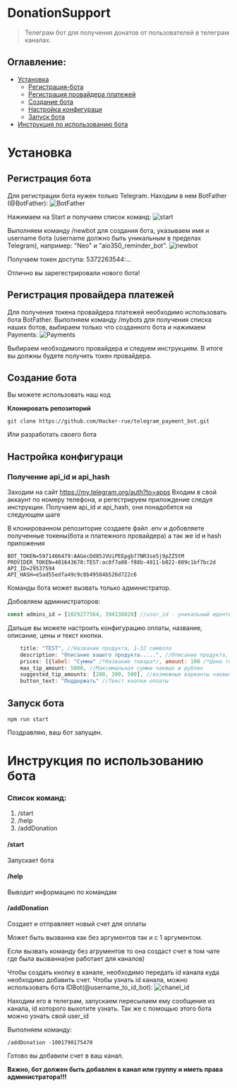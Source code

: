 # DonationSupport
> Телеграм бот для получения донатов от пользователей в телеграм каналах.

## Оглавление:
- [Установка](#установка)
    - [Регистрация-бота](#регистрация-бота)
    - [Регистрация провайдера платежей](#регистрация-провайдера-платежей)
    - [Создание бота](#создание-бота)
    - [Настройка конфигураци](#настройка-конфигураци)
    - [Запуск бота](#запуск-бота)
- [Инструкция по использованию бота](#инструкция-по-использованию-бота)

# Установка

## Регистрация бота

Для регистрации бота нужен только Telegram. Находим в нем BotFather (@BotFather):
![BotFather](https://habrastorage.org/r/w1560/webt/o3/ca/yo/o3cayo0nllqv4zon8advwgfluyi.png)

Нажимаем на Start и получаем список команд:
![start](https://habrastorage.org/r/w1560/webt/ui/4n/4v/ui4n4v12uvfcov2njnx44ldt9hc.png)

Выполняем команду /newbot для создания бота, указываем имя и username бота (username должно быть уникальным в пределах Telegram), например: "Neo" и "aio350_reminder_bot".
![newbot](https://habrastorage.org/r/w1560/webt/su/0s/mo/su0smomium-nrapuom1k-xhq7pe.png)

Получаем токен доступа: 5372263544:...

Отлично вы зарегестрировали нового бота!

## Регистрация провайдера платежей

Для получения токена провайдера платежей необходимо использовать бота BotFather.
Выполняем команду /mybots для получения списка наших ботов, выбираем только что созданного бота и нажимаем Payments:
![Payments](https://i.ibb.co/k31g872/image.png)

Выбираем необходимого провайдера и следуем инструкциям. В итоге вы должны будете получить токен провайдера.
## Создание бота

Вы можете использовать наш код

**Клонировать репозиторий**
```
git clone https://github.com/Hacker-rue/telegram_payment_bot.git
```

Или разработать своего бота

## Настройка конфигураци

### Получение api_id и api_hash

Заходим на сайт https://my.telegram.org/auth?to=apps
Входим в свой аккаунт по номеру телефона, и регестрируем прилождение следуя инструкции.
Получаем api_id и api_hash, они понадобятся на следующем шаге

В клонированном репозиторие создаете файл .env и добовляете полученные токены(бота и платежного провайдера) а так же id и hash приложения

```
BOT_TOKEN=5971466479:AAGecDd85JVUiPEEpgb77NR3se5j9pZZ5tM
PROVIDER_TOKEN=401643678:TEST:ac8f7a08-f88b-4811-b022-809c1bf7bc2d
API_ID=29537594
API_HASH=e5ad55edfa49c9c8b49584b526d722c6
```

Команды бота может вызвать только администратор.

Добовляем администраторов:
```js
const admins_id = [1029277564, 394138820] //user_id - уникальный идентификатор пользователя
```

Дальше вы можете настроить конфигурацию оплаты, название, описание, цены и текст кнопки.

```js
    title: "TEST", //Название продукта, 1-32 символа
    description: "Описание вашего продукта.....", //Описание продукта, 1-255 знаков
    prices: [{label: "Сумма" /*Название товара*/, amount: 100 /*Цена товара, в рублях*/}],
    max_tip_amount: 5000, //Максимальная сумма чаевых в рублях
    suggested_tip_amounts: [200, 300, 500], //возможные варианты чаевых в рублях
    button_text: "Поддержать" //Текст кнопки оплаты
```

## Запуск бота

```
npm run start
```

Поздравляю, ваш бот запущен.

# Инструкция по использованию бота

### Список команд:
1) /start
2) /help
3) /addDonation

#### /start
Запускает бота

#### /help
Выводит информацию по командам

#### /addDonation

Создает и отправляет новый счет для оплаты

Может быть вызванна как без аргументов так и с 1 аргументом.

Если вызвать команду без агрументов то она создаст счет в том чате где была вызванна(не работает для каналов)

Чтобы создать кнопку в канале, необходимо передать id канала куда необходимо добавить счет. Чтобы узнать id канала, можно использовать бота IDBot(@username_to_id_bot):
![chanel_id](https://i.ibb.co/DkCPMQC/image.png)

Находим его в телеграм, запускаем пересылаем ему сообщение из канала, id которого выхотите узнать. Так же с помощью этого бота можно узнать свой user_id

Выполняем команду:
```
/addDonation -1001790175470
```

Готово вы добавили счет в ваш канал.


**Важно, бот должен быть добавлен в канал или группу и иметь права администратора!!!**
